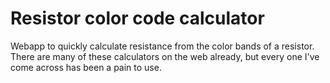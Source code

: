 Resistor color code calculator
========

Webapp to quickly calculate resistance from the color bands of a resistor.  There are many of these calculators on the web already, but every one I've come across has been a pain to use.
